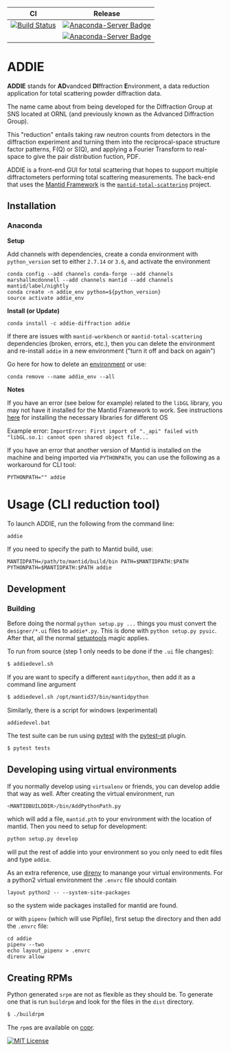 | CI     | Release |
|--------|---------|
| [![Build Status](https://img.shields.io/endpoint.svg?url=https%3A%2F%2Factions-badge.atrox.dev%2Fneutrons%2Faddie%2Fbadge&style=plastic)](https://actions-badge.atrox.dev/neutrons/addie/goto)  | [![Anaconda-Server Badge](https://anaconda.org/addie-diffraction/addie/badges/version.svg)](https://anaconda.org/addie-diffraction/addie) | 
|  | [![Anaconda-Server Badge](https://anaconda.org/addie-diffraction/addie/badges/platforms.svg)](https://anaconda.org/addie-diffraction/addie) | 

ADDIE
======

**ADDIE** stands for **AD**vandced **DI**ffraction **E**nvironment, a data reduction application for total scattering powder diffraction data. 

The name came about from being developed for the Diffraction Group at SNS located at ORNL (and previously known as the Advanced Diffraction Group).

This "reduction" entails taking raw neutron counts from detectors in the diffraction experiment and turning them into the reciprocal-space structure factor patterns, F(Q) or S(Q), and applying a Fourier Transform to real-space to give the pair distribution fuction, PDF.

ADDIE is a front-end GUI for total scattering that hopes to support multiple diffractometers performing total scattering measurements. The back-end that uses the [Mantid Framework](https://docs.mantidproject.org/nightly/) is the [`mantid-total-scattering`](https://github.com/marshallmcdonnell/mantid_total_scattering) project.

Installation
------------

### Anaconda

**Setup** 

Add channels with dependencies, create a conda environment with `python_version` set to either `2.7.14` or `3.6`, and activate the environment

```
conda config --add channels conda-forge --add channels marshallmcdonnell --add channels mantid --add channels mantid/label/nightly
conda create -n addie_env python=${python_version}
source activate addie_env
```

**Install (or Update)**

```
conda install -c addie-diffraction addie 
```

If there are issues with `mantid-workbench` or `mantid-total-scattering`  dependencies (broken, errors, etc.), then you can delete the environment and re-install `addie` in a new environment ("turn it off and back on again")

Go here for how to delete an [environment](https://docs.conda.io/projects/conda/en/latest/user-guide/tasks/manage-environments.html#removing-an-environment) or use:

```
conda remove --name addie_env --all
```

**Notes**

If you have an error (see below for example) related to the `libGL` library, you may not have it installed for the Mantid Framework to work. See instructions [here](https://github.com/mantidproject/conda-recipes/#gl-and-glu-libs) for installing the necessary libraries for different OS

Example error:
`ImportError: First import of "._api" failed with "libGL.so.1: cannot open shared object file...`

If you have an error that another version of Mantid is installed on the machine and being imported via `PYTHONPATH`, you can use the following as a workaround for CLI tool:

```
PYTHONPATH="" addie
```

# Usage (CLI reduction tool)

To launch ADDIE, run the following from the command line:

```bash
addie
```

If you need to specify the path to Mantid build, use:
```
MANTIDPATH=/path/to/mantid/build/bin PATH=$MANTIDPATH:$PATH PYTHONPATH=$MANTIDPATH:$PATH addie
```


Development
------------

### Building

Before doing the normal `python setup.py ...` things you must convert the
`designer/*.ui` files to `addie*.py`. This is done with
`python setup.py pyuic`. After that, all the normal
[setuptools](https://pythonhosted.org/setuptools/setuptools.html) magic applies.

To run from source (step 1 only needs to be done if the `.ui` file changes):
```bash
$ addiedevel.sh
```
If you are want to specify a different `mantidpython`, then add it as
a command line argument
```bash
$ addiedevel.sh /opt/mantid37/bin/mantidpython
```

Similarly, there is a script for windows (experimental)
```
addiedevel.bat
```

The test suite can be run using [pytest](https://docs.pytest.org/en/latest/)
with the [pytest-qt](https://pytest-qt.readthedocs.io/en/latest/) plugin.
```bash
$ pytest tests
```


Developing using virtual environments
-------------------------------------

If you normally develop using `virtualenv` or friends, you can develop
addie that way as well. After creating the virtual environment, run

```bash
<MANTIDBUILDDIR>/bin/AddPythonPath.py
```

which will add a file, `mantid.pth` to your environment with the
location of mantid. Then you need to setup for development: 

```bash
python setup.py develop
```

will put the rest of addie into your environment so you only need to
edit files and type `addie`.

As an extra reference, use [direnv](https://github.com/direnv/direnv)
to manange your virtual environments. For a python2 virtual
environment the `.envrc` file should contain
```
layout python2 -- --system-site-packages
```
so the system wide packages installed for mantid are found.

or with `pipenv` (which will use Pipfile), first setup the directory and then add the `.envrc` file:
```
cd addie
pipenv --two
echo layout_pipenv > .envrc
direnv allow
```

Creating RPMs
-------------

Python generated `srpm` are not as flexible as they should be. To
generate one that is run `buildrpm` and look for the files in the
`dist` directory.
```bash
$ ./buildrpm
```
 The `rpm`s are available on
[copr](https://copr.fedorainfracloud.org/coprs/peterfpeterson/addie/).


[![MIT License](https://img.shields.io/badge/license-MIT-blue.svg)](http://opensource.org/licenses/MIT)
